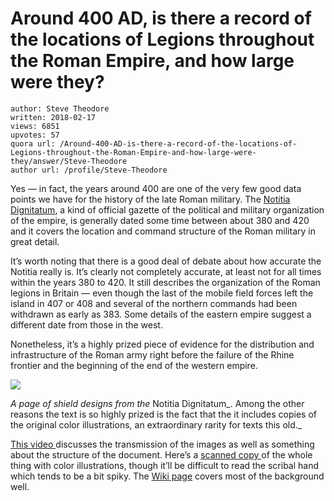 # Around 400 AD, is there a record of the locations of Legions throughout the Roman Empire, and how large were they?

	author: Steve Theodore
	written: 2018-02-17
	views: 6851
	upvotes: 57
	quora url: /Around-400-AD-is-there-a-record-of-the-locations-of-Legions-throughout-the-Roman-Empire-and-how-large-were-they/answer/Steve-Theodore
	author url: /profile/Steve-Theodore


Yes — in fact, the years around 400 are one of the very few good data points we have for the history of the late Roman military. The [Notitia Dignitatum](https://sourcebooks.fordham.edu/source/notitiadignitatum.asp), a kind of official gazette of the political and military organization of the empire, is generally dated some time between about 380 and 420 and it covers the location and command structure of the Roman military in great detail.

It’s worth noting that there is a good deal of debate about how accurate the Notitia really is. It’s clearly not completely accurate, at least not for all times within the years 380 to 420. It still describes the organization of the Roman legions in Britain — even though the last of the mobile field forces left the island in 407 or 408 and several of the northern commands had been withdrawn as early as 383. Some details of the eastern empire suggest a different date from those in the west.

Nonetheless, it’s a highly prized piece of evidence for the distribution and infrastructure of the Roman army right before the failure of the Rhine frontier and the beginning of the end of the western empire.

![](https://qph.fs.quoracdn.net/main-qimg-fafb985f17337e59b48c3a9a6582fde9-c)

_A page of shield designs from the_ Notitia Dignitatum_. Among the other reasons the text is so highly prized is the fact that the it includes copies of the original color illustrations, an extraordinary rarity for texts this old._ 

[This video ](https://www.sal.org.uk/events/2016/10/pictures-in-the-notitia-dignitatum/)discusses the transmission of the images as well as something about the structure of the document. Here’s a [scanned copy ](http://daten.digitale-sammlungen.de/~db/bsb00005863/images/index.html?id=00005863&groesser=&fip=86.132.15.248&no=4&seite=188)of the whole thing with color illustrations, though it’ll be difficult to read the scribal hand which tends to be a bit spiky. The [Wiki page](https://en.wikipedia.org/wiki/Notitia_Dignitatum) covers most of the background well.

